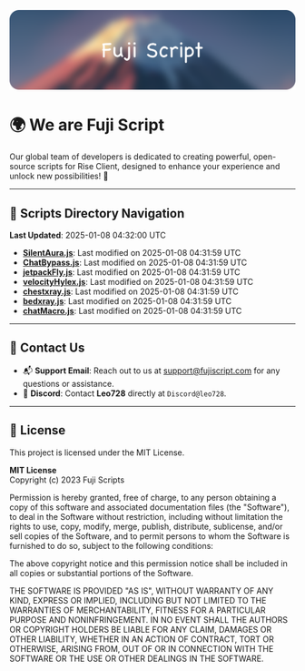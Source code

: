 ![Banner](.github/b.webp)

# 🌍 **We are Fuji Script**

Our global team of developers is dedicated to creating powerful, open-source scripts for Rise Client, designed to enhance your experience and unlock new possibilities! 🌟

---
<!-- SCRIPTS_NAVIGATION_START -->
## 📂 **Scripts Directory Navigation**

**Last Updated**: 2025-01-08 04:32:00 UTC

- **[SilentAura.js](scripts/SilentAura.js)**: Last modified on 2025-01-08 04:31:59 UTC
- **[ChatBypass.js](scripts/ChatBypass.js)**: Last modified on 2025-01-08 04:31:59 UTC
- **[jetpackFly.js](scripts/jetpackFly.js)**: Last modified on 2025-01-08 04:31:59 UTC
- **[velocityHylex.js](scripts/velocityHylex.js)**: Last modified on 2025-01-08 04:31:59 UTC
- **[chestxray.js](scripts/chestxray.js)**: Last modified on 2025-01-08 04:31:59 UTC
- **[bedxray.js](scripts/bedxray.js)**: Last modified on 2025-01-08 04:31:59 UTC
- **[chatMacro.js](scripts/chatMacro.js)**: Last modified on 2025-01-08 04:31:59 UTC

<!-- SCRIPTS_NAVIGATION_END -->

---

## 💬 **Contact Us**  
- 📬 **Support Email**: Reach out to us at [support@fujiscript.com](mailto:support@fujiscript.com) for any questions or assistance.  
- 💬 **Discord**: Contact **Leo728** directly at `Discord@leo728`.

---

## 📜 **License**

This project is licensed under the MIT License.  

**MIT License**  
Copyright (c) 2023 Fuji Scripts  

Permission is hereby granted, free of charge, to any person obtaining a copy of this software and associated documentation files (the "Software"), to deal in the Software without restriction, including without limitation the rights to use, copy, modify, merge, publish, distribute, sublicense, and/or sell copies of the Software, and to permit persons to whom the Software is furnished to do so, subject to the following conditions:  

The above copyright notice and this permission notice shall be included in all copies or substantial portions of the Software.  

THE SOFTWARE IS PROVIDED "AS IS", WITHOUT WARRANTY OF ANY KIND, EXPRESS OR IMPLIED, INCLUDING BUT NOT LIMITED TO THE WARRANTIES OF MERCHANTABILITY, FITNESS FOR A PARTICULAR PURPOSE AND NONINFRINGEMENT. IN NO EVENT SHALL THE AUTHORS OR COPYRIGHT HOLDERS BE LIABLE FOR ANY CLAIM, DAMAGES OR OTHER LIABILITY, WHETHER IN AN ACTION OF CONTRACT, TORT OR OTHERWISE, ARISING FROM, OUT OF OR IN CONNECTION WITH THE SOFTWARE OR THE USE OR OTHER DEALINGS IN THE SOFTWARE.  
